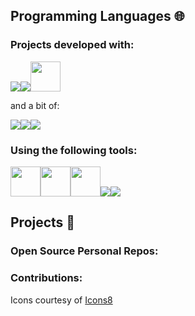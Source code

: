 ## Programming Languages 🌐

### Projects developed with:

<img src="https://img.icons8.com/color/48/null/javascript--v1.png"/><img src="https://img.icons8.com/color/48/null/python--v1.png"/><img src="https://duckduckgo.com/i/f9101877.png" style="width: 48px;"/>

and a bit of:

<img src="https://img.icons8.com/color/48/null/html-5--v1.png"/><img src="https://img.icons8.com/fluency/48/null/css3.png"/><img src="https://img.icons8.com/color/48/null/sass.png"/>

### Using the following tools:

<img src="https://media.idownloadblog.com/wp-content/uploads/2016/02/terminal-app-icon-OS-X.png" style="width: 48px;"/><img src ="https://tomasdelvechio.github.io/img/blog/2018/logo-sublime-text-3.png" style="width: 48px;"/><img src="http://www.sublimetext.com/images/merge_icon.svg" style="width: 48px;"/><img src="https://img.icons8.com/color/48/null/visual-studio-code-2019.png"/><img src="https://img.icons8.com/color/48/null/git.png"/>

<!-- [![Top Langs](https://github-readme-stats-eight-rho-15.vercel.app/api/top-langs/?username=TheRealOwenRees&layout=compact&theme=transparent&langs_count=6)](https://github.com/anuraghazra/github-readme-stats) -->

## Projects 🔭

### Open Source Personal Repos:
<!-- - [Plant ID Discord Bot](https://github.com/TheRealOwenRees/plantID_discordbot) - A Discord bot that identifies plants from photos of their organs, passing to the [Plantnet API](https://my.plantnet.org/) for identification. This bot was written for [Sustainable Living Hub](https://discord.com/invite/gQU5yWg)
- [Country Roles Discord Bot](https://github.com/TheRealOwenRees/country-roles) - A Discord bot to add country roles functionality to your Discord server. -->

### Contributions:
<!-- - [Sassy-Gulp-Yarned](https://github.com/LordFren/Sassy-Gulp-Yarned) - bug fixes, for issues that had halted development of this project for some time

[![Owen Rees's GitHub stats](https://github-readme-stats-eight-rho-15.vercel.app/api?username=TheRealOwenRees&count_private=true&theme=transparent)](https://github.com/anuraghazra/github-readme-stats)
 -->
Icons courtesy of [Icons8](https://icons8.com/)